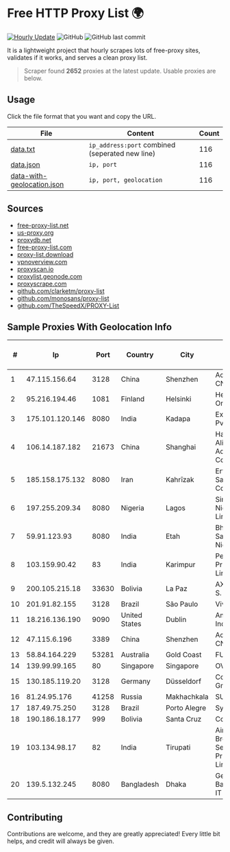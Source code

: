 
# Free HTTP Proxy List 🌍

[![Hourly Update](https://github.com/mertguvencli/http-proxy-list/actions/workflows/main.yml/badge.svg?branch=main)](https://github.com/mertguvencli/http-proxy-list/actions/workflows/main.yml)
![GitHub](https://img.shields.io/github/license/mertguvencli/http-proxy-list)
![GitHub last commit](https://img.shields.io/github/last-commit/mertguvencli/http-proxy-list)

It is a lightweight project that hourly scrapes lots of free-proxy sites, validates if it works, and serves a clean proxy list.


> Scraper found **2652** proxies at the latest update. Usable proxies are below.

## Usage

Click the file format that you want and copy the URL.


|File|Content|Count|
|----|-------|-----|
|[data.txt](https://raw.githubusercontent.com/mertguvencli/http-proxy-list/main/proxy-list/data.txt)|`ip_address:port` combined (seperated new line)|116|
|[data.json](https://raw.githubusercontent.com/mertguvencli/http-proxy-list/main/proxy-list/data.json)|`ip, port`|116|
|[data-with-geolocation.json](https://raw.githubusercontent.com/mertguvencli/http-proxy-list/main/proxy-list/data-with-geolocation.json)|`ip, port, geolocation`|116|

## Sources

* [free-proxy-list.net](https://free-proxy-list.net)
* [us-proxy.org](https://www.us-proxy.org)
* [proxydb.net](http://proxydb.net)
* [free-proxy-list.com](https://free-proxy-list.com/?page=&port=&type%5B%5D=http&type%5B%5D=https&up_time=0&search=Search)
* [proxy-list.download](https://www.proxy-list.download/HTTP)
* [vpnoverview.com](https://vpnoverview.com/privacy/anonymous-browsing/free-proxy-servers)
* [proxyscan.io](https://www.proxyscan.io)
* [proxylist.geonode.com](https://proxylist.geonode.com/api/proxy-list?limit=300&page=1&sort_by=lastChecked&sort_type=desc&protocols=http,https)
* [proxyscrape.com](https://api.proxyscrape.com/v2/?request=displayproxies&protocol=http&timeout=10000&country=all&ssl=all&anonymity=all)
* [github.com/clarketm/proxy-list](https://raw.githubusercontent.com/clarketm/proxy-list/master/proxy-list-raw.txt)
* [github.com/monosans/proxy-list](https://raw.githubusercontent.com/monosans/proxy-list/main/proxies/http.txt)
* [github.com/TheSpeedX/PROXY-List](https://raw.githubusercontent.com/TheSpeedX/PROXY-List/master/http.txt)


## Sample Proxies With Geolocation Info

|#|Ip|Port|Country|City|Internet Service Provider|
|-|--|----|-------|----|-------------------------|
|1|47.115.156.64|3128|China|Shenzhen|Addresses CNNIC|
|2|95.216.194.46|1081|Finland|Helsinki|Hetzner Online GmbH|
|3|175.101.120.146|8080|India|Kadapa|ExcellMedia Pvt Ltd|
|4|106.14.187.182|21673|China|Shanghai|Hangzhou Alibaba Advertising Co|
|5|185.158.175.132|8080|Iran|Kahrīzak|Ertebatat Sabet Parsian Co. PJS|
|6|197.255.209.34|8080|Nigeria|Lagos|SimbaNET Nigeria Limited|
|7|59.91.123.93|8080|India|Etah|Bharat Sanchar Nigam Ltd|
|8|103.159.90.42|83|India|Karimpur|Pegasuswave Private Limited|
|9|200.105.215.18|33630|Bolivia|La Paz|AXS Bolivia S. A.|
|10|201.91.82.155|3128|Brazil|São Paulo|Vivo|
|11|18.216.136.190|9090|United States|Dublin|Amazon.com, Inc.|
|12|47.115.6.196|3389|China|Shenzhen|Addresses CNNIC|
|13|58.84.164.229|53281|Australia|Gold Coast|FUZENET|
|14|139.99.99.165|80|Singapore|Singapore|OVH SAS|
|15|130.185.119.20|3128|Germany|Düsseldorf|Contabo GmbH|
|16|81.24.95.176|41258|Russia|Makhachkala|SUBNET05|
|17|187.49.75.250|3128|Brazil|Porto Alegre|Sygo Internet|
|18|190.186.18.177|999|Bolivia|Santa Cruz|Cotas Ltda.|
|19|103.134.98.17|82|India|Tirupati|Airnetz Broadband Services Private Limited|
|20|139.5.132.245|8080|Bangladesh|Dhaka|Geotel Bangladesh IT Ltd|



## Contributing

Contributions are welcome, and they are greatly appreciated! Every
little bit helps, and credit will always be given.

